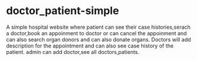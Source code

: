 # doctor_patient-simple
A simple hospital website where patient can see their case histories,serach a doctor,book an appoinment to doctor or can cancel the appoinment
and can also search organ donors and can also donate organs.
Doctors will add description for the appointment and can also see case history of the patient.
admin can add doctor,see all doctors,patients.

